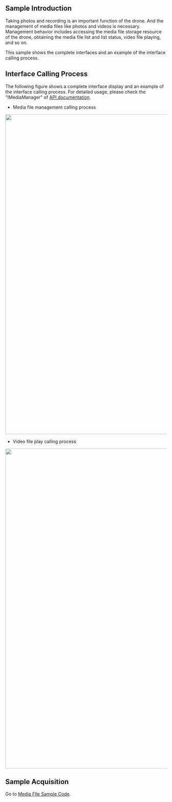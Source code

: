 ## Sample Introduction
Taking photos and recording is an important function of the drone. And the management of media files like photos and videos is necessary. Management behavior includes accessing the media file storage resource of the drone, obtaining the media file list and list status, video file playing, and so on.

This sample shows the complete interfaces and an example of the interface calling process.

## Interface Calling Process

The following figure shows a complete interface display and an example of the interface calling process. For detailed usage, please check the "IMediaManager" of [API documentation](https://developer.dji.com/api-reference-v5/android-api/Components/IMediaDataCenter/IMediaManager.html).

* Media file management calling process

<div align=center><img src="https://terra-1-g.djicdn.com/71a7d383e71a4fb8887a310eb746b47f/msdk/Documentation/V5.1/sample/mediafile%20%20api%20calling%20en.png" width="1000" ></div>

* Video file play calling process

<div align=center><img src="https://terra-1-g.djicdn.com/71a7d383e71a4fb8887a310eb746b47f/msdk/Documentation/V5.1/video%20play%20en.png" width="1000" ></div>


## Sample Acquisition

Go to [Media FIle Sample Code](https://github.com/dji-sdk/Mobile-SDK-Android-V5/tree/dev-sdk-main/SampleCode-V5/android-sdk-v5-sample/src/main/java/dji/sampleV5/aircraft).

